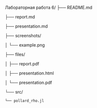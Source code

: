 Лабораторная работа 6/
├── README.md

├── report.md

├── presentation.md

├── screenshots/

│   └── example.png

├── files/

│   ├── report.pdf

│   ├── presentation.html

│   └── presentation.pdf

└── src/

    └── pollard_rho.jl
